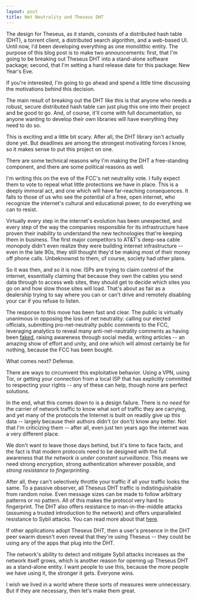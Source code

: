 ```yaml
---
layout: post
title: Net Neutrality and Theseus DHT
---
```


The design for Theseus, as it stands, consists of a distributed hash table (DHT), a torrent client, a distributed search algorithm, and a web-based UI. Until now, I'd been developing everything as one monolithic entity. The purpose of this blog post is to make two announcements: first, that I'm going to be breaking out Theseus DHT into a stand-alone software package; second, that I'm setting a hard release date for this package: New Year's Eve.

If you're interested, I'm going to go ahead and spend a little time discussing the motivations behind this decision.

The main result of breaking out the DHT like this is that anyone who needs a robust, secure distributed hash table can just plug this one into their project and be good to go. And, of course, it'll come with full documentation, so anyone wanting to develop their own libraries will have everything they need to do so.

This is exciting and a little bit scary. After all, the DHT library isn't actually done yet. But deadlines are among the strongest motivating forces I know, so it makes sense to put this project on one.

There are some technical reasons why I'm making the DHT a free-standing component, and there are some political reasons as well.

I'm writing this on the eve of the FCC's net neutrality vote. I fully expect them to vote to repeal what little protections we have in place. This is a deeply immoral act, and one which will have far-reaching consequences. It falls to those of us who see the potential of a free, open internet, who recognize the internet's cultural and educational power, to do everything we can to resist.

Virtually every step in the internet's evolution has been unexpected, and every step of the way the companies responsible for its infrastructure have proven their inability to understand the new technologies that're keeping them in business. The first major competitors to AT&T's deep-sea cable monopoly didn't even realize they were building internet infrastructure -- even in the late 90s, they still thought they'd be making most of their money off phone calls. Unbeknownst to them, of course, society had other plans.

So it was then, and so it is now. ISPs are trying to claim control of the internet, essentially claiming that because they own the cables you send data through to access web sites, they should get to decide which sites you go on and how slow those sites will load. That's about as fair as a dealership trying to say where you can or can't drive and remotely disabling your car if you refuse to listen.

The response to this move has been fast and clear. The public is virtually unanimous in opposing the loss of net neutrality: calling our elected officials, submitting pro-net-neutralty public comments to the FCC, leveraging analytics to reveal many anti-net-neutrality comments as having been [faked](https://www.gravwell.io/blog/discovering-truth-through-lies-on-the-internet-fcc-comments-analyzed), raising awareness through social media, writing articles -- an amazing show of effort and unity, and one which will almost certainly be for nothing, because the FCC has been bought.

What comes next? Defense.

There are ways to circumvent this exploitative behavior. Using a VPN, using Tor, or getting your connection from a local ISP that has explicitly committed to respecting your rights -- any of these can help, though none are perfect solutions.

In the end, what this comes down to is a design failure. There is _no need_ for the carrier of network traffic to know what sort of traffic they are carrying, and yet many of the protocols the Internet is built on readily give up this data -- largely because their authors didn't (or don't) know any better. Not that I'm criticizing them -- after all, even just ten years ago the internet was a very different place.

We don't want to leave those days behind, but it's time to face facts, and the fact is that modern protocols need to be designed with the full awareness that _the network is under constant surveillance_. This means we need strong encryption, strong authentication wherever possible, and _strong resistance to fingerprinting_.

After all, they can't selectively throttle your traffic if all your traffic looks the same.
To a passive observer, all Theseus DHT traffic is indistinguishable from random noise. Even message sizes can be made to follow arbitrary patterns or no pattern. All of this makes the protocol very hard to fingerprint. The DHT also offers resistance to man-in-the-middle attacks (assuming a trusted introduction to the network) and offers unparalleled resistance to Sybil attacks. You can read more about that [here](http://sohliloquies.blogspot.com/2017/02/resisting-sybil-attacks-in-distributed_25.html).

If other applications adopt Theseus DHT, then a user's presence in the DHT peer swarm doesn't even reveal that they're using Theseus -- they could be using any of the apps that plug into the DHT.

The network's ability to detect and mitigate Sybil attacks increases as the network itself grows, which is another reason for opening up Theseus DHT as a stand-alone entity. I want people to use this, because the more people we have using it, the stronger it gets. Everyone wins.

I wish we lived in a world where these sorts of measures were unnecessary. But if they are necessary, then let's make them great.
